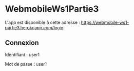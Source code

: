 # WebmobileWs1Partie3
L'app est disponible à cette adresse : https://webmobile-ws1-partie3.herokuapp.com/login
## Connexion
Identifiant : user1

Mot de passe : user1
